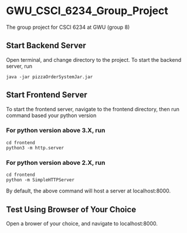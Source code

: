 # GWU_CSCI_6234_Group_Project
The group project for CSCI 6234 at GWU (group 8)

## Start Backend Server
Open terminal, and change directory to the project.
To start the backend server, run
```
java -jar pizzaOrderSystemJar.jar
```
## Start Frontend Server
To start the frontend server, navigate to the frontend directory, then run command based your python version
### For python version above 3.X, run
```
cd frontend
python3 -m http.server
```
### For python version above 2.X, run
```
cd frontend
python -m SimpleHTTPServer
```
By default, the above command will host a server at localhost:8000. 
## Test Using Browser of Your Choice
Open a brower of your choice, and navigate to localhost:8000.

